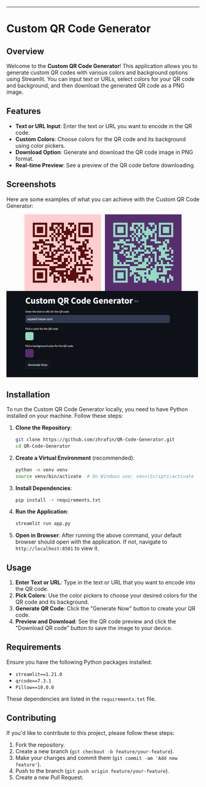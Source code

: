 
---

# Custom QR Code Generator

## Overview

Welcome to the **Custom QR Code Generator**! This application allows you to generate custom QR codes with various colors and background options using Streamlit. You can input text or URLs, select colors for your QR code and background, and then download the generated QR code as a PNG image.

## Features

- **Text or URL Input**: Enter the text or URL you want to encode in the QR code.
- **Custom Colors**: Choose colors for the QR code and its background using color pickers.
- **Download Option**: Generate and download the QR code image in PNG format.
- **Real-time Preview**: See a preview of the QR code before downloading.

## Screenshots

Here are some examples of what you can achieve with the Custom QR Code Generator:

<div style="display: flex; gap: 10px; justify-content: center;">
 
<img src="assets/custom_qr_code (1).png" alt="GUI Screenshot 6" width="200" />
<img src="assets/custom_qr_code (2).png" alt="GUI Screenshot 6" width="200" />
 
</div>

<img src="assets/Screenshot_1.png" alt="GUI Screenshot 6" width="500" />

## Installation

To run the Custom QR Code Generator locally, you need to have Python installed on your machine. Follow these steps:

1. **Clone the Repository**:

   ```bash
   git clone https://github.com/zhrafin/QR-Code-Generator.git
   cd QR-Code-Generator
   ```

2. **Create a Virtual Environment** (recommended):

   ```bash
   python -m venv venv
   source venv/bin/activate  # On Windows use: venv\Scripts\activate
   ```

3. **Install Dependencies**:

   ```bash
   pip install -r requirements.txt
   ```

4. **Run the Application**:

   ```bash
   streamlit run app.py
   ```

5. **Open in Browser**: After running the above command, your default browser should open with the application. If not, navigate to `http://localhost:8501` to view it.

## Usage

1. **Enter Text or URL**: Type in the text or URL that you want to encode into the QR code.
2. **Pick Colors**: Use the color pickers to choose your desired colors for the QR code and its background.
3. **Generate QR Code**: Click the "Generate Now" button to create your QR code.
4. **Preview and Download**: See the QR code preview and click the "Download QR code" button to save the image to your device.

## Requirements

Ensure you have the following Python packages installed:

- `streamlit==1.21.0`
- `qrcode==7.3.1`
- `Pillow==10.0.0`

These dependencies are listed in the `requirements.txt` file.

## Contributing

If you'd like to contribute to this project, please follow these steps:

1. Fork the repository.
2. Create a new branch (`git checkout -b feature/your-feature`).
3. Make your changes and commit them (`git commit -am 'Add new feature'`).
4. Push to the branch (`git push origin feature/your-feature`).
5. Create a new Pull Request.
